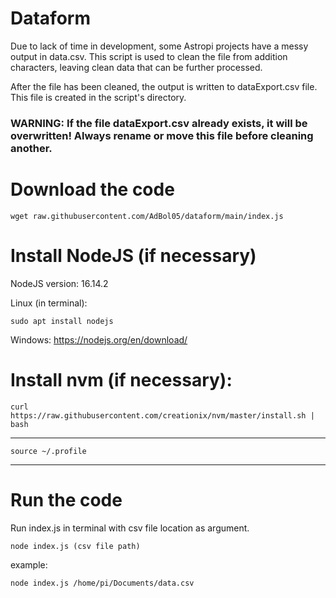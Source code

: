 # Dataform
Due to lack of time in development, some Astropi projects have a messy output in data.csv.
This script is used to clean the file from addition characters, leaving clean data that can be further processed.

After the file has been cleaned, the output is written to dataExport.csv file.
This file is created in the script's directory.

### WARNING: If the file dataExport.csv already exists, it will be overwritten! Always rename or move this file before cleaning another.

# Download the code

    wget raw.githubusercontent.com/AdBol05/dataform/main/index.js 


# Install NodeJS (if necessary)
NodeJS version: 16.14.2

Linux (in terminal):

    sudo apt install nodejs

Windows: https://nodejs.org/en/download/

# Install nvm (if necessary):

    curl https://raw.githubusercontent.com/creationix/nvm/master/install.sh | bash  
_____________________________________________________________________________________________


    source ~/.profile


_____________________________________________________________________________________________

# Run the code
Run index.js in terminal with csv file location as argument.

    node index.js (csv file path)


example:

    node index.js /home/pi/Documents/data.csv
